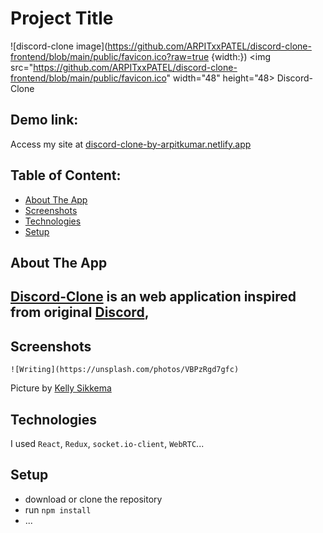 # Project Title
![discord-clone image](https://github.com/ARPITxxPATEL/discord-clone-frontend/blob/main/public/favicon.ico?raw=true {width:})
<img src="https://github.com/ARPITxxPATEL/discord-clone-frontend/blob/main/public/favicon.ico" width="48" height="48>
Discord-Clone

## Demo link:
Access my site at [discord-clone-by-arpitkumar.netlify.app](https://discord-clone-by-arpitkumar.netlify.app/)

## Table of Content:

- [About The App](#about-the-app)
- [Screenshots](#screenshots)
- [Technologies](#technologies)
- [Setup](#setup)


## About The App
[Discord-Clone](#project-title) is an web application inspired from original [Discord](https://discord.com/),
- 

## Screenshots

`![Writing](https://unsplash.com/photos/VBPzRgd7gfc)`

Picture by [Kelly Sikkema](https://unsplash.com/@kellysikkema)

## Technologies
I used `React`, `Redux`, `socket.io-client`, `WebRTC`...

## Setup
- download or clone the repository
- run `npm install`
- ...
